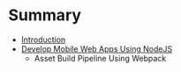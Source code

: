 # Summary

* [Introduction](README.md)
* [Develop Mobile Web Apps Using NodeJS](develop_mobile_web_apps_using_nodejs.md)
   * Asset Build Pipeline Using Webpack

